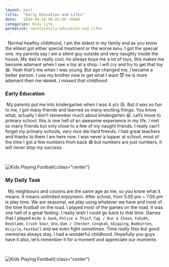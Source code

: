 ```yaml
---
layout: post
title:  "Early Education and Lifes"
date:   2020-04-16 00:05:00 +0800
categories: Kids Life
permalink: /posts/early-education-and-lifes
---
```


&nbsp; Normal healthy childhood, I am the eldest in my family and as you know the eldest got either special treatment or the worse `Haha`. I got the special one, my parents say I am a silent guy outside and very naughty inside the house. My dad is really cool, he always buys me a lot of toys, this makes me become adamant when I see a toy at a shop. I will cry and try to get that toy :laughing:. Yeah that’s me when I was young. But age changed me, I became a better person. I use my brother now to get what I want :smiling_imp: he is more adamant then me `HAHAHA`. I missed that childhood

### Early Education

&nbsp;My parents put me into kindergarten when I was 4 y/o :cry:. But it was so fun to me, I got many friends and learned so many exciting things. You know what, actually I don't remember much about kindergarten :laughing:. Let’s move to primary school, this is one hell of an awesome experience in my life. I met so many friends but only close to a few of my naught friends. I really can’t forget my primary schools, very nice die hard friends. I had great teachers and thanks to them I am here now. I was never a topper at school, most of the time I got a few numbers from back :sweat_smile: but numbers are just numbers, it will never stop my success.

<br />

![Kids Playing Football](https://images.unsplash.com/photo-1510531704581-5b2870972060?ixlib=rb-1.2.1&ixid=eyJhcHBfaWQiOjEyMDd9&auto=format&fit=crop&w=500&h=280&q=60){:class="center"}

### My Daily Task

&nbsp; My neighbours and cousins are the same age as me, so you know what it means. It means unlimited enjoyment. After school, from 5.00 pm ~ 7.00 pm is play time. We are seasonal, we play using whatever we have and most of the time football on the road. I played most of the games on the road. It was one hell of a great feeling. I really wish I could go back to that time. Games that I played `Hide & Seek`, `Police & Thief`, `Tag / Run & Chase`, `YuGiOh`, `Beyblade`, `Crush Gear`, `Uno`, `Dam / Checker`, `Congkak`, `Skipping`, `Badminton`, `Bicycle`, `Football` and we even fight sometimes. Time really flies but good memories always stay. I had a wonderful childhood. Hopefully you guys have it also, let’s remember it for a moment and appreciate our moments.

<br />

![Kids Playing Football](https://images.unsplash.com/photo-1497415957044-0c986b8666ef?ixlib=rb-1.2.1&ixid=eyJhcHBfaWQiOjEyMDd9&auto=format&fit=crop&w=500&q=80){:class="center"}
